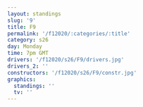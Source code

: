 ```yaml
---
layout: standings
slug: '9'
title: F9
permalink: '/f12020/:categories/:title'
category: s26
day: Monday
time: 7pm GMT
drivers: '/f12020/s26/F9/drivers.jpg'
drivers_2: ''
constructors: '/f12020/s26/F9/constr.jpg'
graphics:
  standings: ''
  tv: ''
---
```


